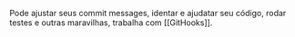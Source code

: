 Pode ajustar seus commit messages, identar e ajudatar seu código, rodar testes e outras maravilhas, trabalha com [[GitHooks]].

